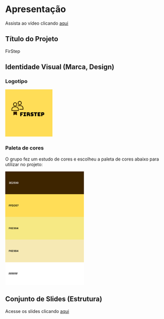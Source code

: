 # Apresentação

Assista ao vídeo clicando [aqui](https://github.com/ICEI-PUC-Minas-PMV-ADS/pmv-ads-2023-1-e3-proj-mov-t1-projeto-firstep/blob/main/presentation/Firstep%20Video%20Oficial.mp4)

## Título do Projeto

FirStep

## Identidade Visual (Marca, Design)

### Logotipo
<img src="img/logo_.png" width=150 height=150>

### Paleta de cores

O grupo fez um estudo de cores e escolheu a paleta de cores abaixo para utilizar no projeto:

<img src="img/cores.png" width=250>

## Conjunto de Slides (Estrutura)

Acesse os slides clicando [aqui](https://github.com/ICEI-PUC-Minas-PMV-ADS/pmv-ads-2023-1-e3-proj-mov-t1-projeto-firstep/blob/main/presentation/FirStep.pdf)